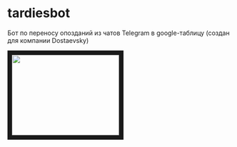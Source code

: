 # tardiesbot
Бот по переносу опозданий из чатов Telegram в google-таблицу (создан для компании Dostaevsky)

<a href="http://www.youtube.com/watch?feature=player_embedded&v=taKrnYzYIKE" target="_blank"><img src="http://img.youtube.com/vi/taKrnYzYIKE/0.jpg" width="240" height="180" border="10" /></a>
